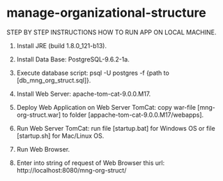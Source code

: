 # manage-organizational-structure

STEP BY STEP INSTRUCTIONS HOW TO RUN APP ON LOCAL MACHINE.

1. Install JRE (build 1.8.0_121-b13).

2. Install Data Base:
   PostgreSQL-9.6.2-1a.

3. Execute database script:
   psql -U postgres -f {path to [db_mng_org_struct.sql]}.

4. Install Web Server:
   apache-tom-cat-9.0.0.M17.

5. Deploy Web Application on Web Server TomCat:
   copy war-file [mng-org-struct.war] to folder [appache-tom-cat-9.0.0.M17/webapps].

6. Run Web Server TomCat:
   run file [startup.bat] for Windows OS or file [startup.sh] for Mac/Linux OS.

7. Run Web Browser.

8. Enter into string of request of Web Browser this url:
   http://localhost:8080/mng-org-struct/